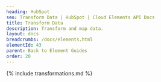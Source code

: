 ```yaml
---
heading: HubSpot
seo: Transform Data | HubSpot | Cloud Elements API Docs
title: Transform Data
description: Transform and map data.
layout: docs
breadcrumbs: /docs/elements.html
elementId: 43
parent: Back to Element Guides
order: 20
---
```


{% include transformations.md %}
